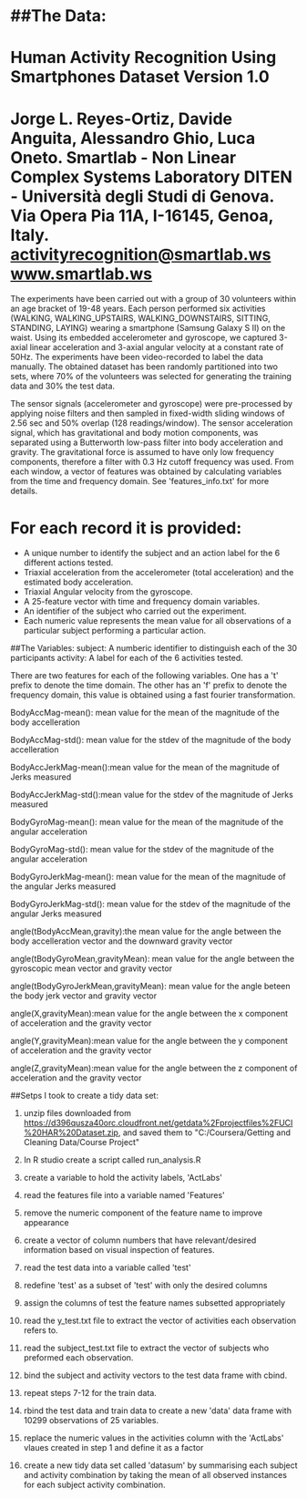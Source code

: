 ##The Data:
==================================================================
Human Activity Recognition Using Smartphones Dataset
Version 1.0
==================================================================
Jorge L. Reyes-Ortiz, Davide Anguita, Alessandro Ghio, Luca Oneto.
Smartlab - Non Linear Complex Systems Laboratory
DITEN - Università degli Studi di Genova.
Via Opera Pia 11A, I-16145, Genoa, Italy.
activityrecognition@smartlab.ws
www.smartlab.ws
==================================================================

The experiments have been carried out with a group of 30 volunteers within an 
age bracket of 19-48 years. Each person performed six activities (WALKING, 
WALKING_UPSTAIRS, WALKING_DOWNSTAIRS, SITTING, STANDING, LAYING) wearing a 
smartphone (Samsung Galaxy S II) on the waist. Using its embedded accelerometer 
and gyroscope, we captured 3-axial linear acceleration and 3-axial angular 
velocity at a constant rate of 50Hz. The experiments have been video-recorded 
to label the data manually. The obtained dataset has been randomly partitioned 
into two sets, where 70% of the volunteers was selected for generating the 
training data and 30% the test data. 

The sensor signals (accelerometer and gyroscope) were pre-processed by applying 
noise filters and then sampled in fixed-width sliding windows of 2.56 sec and 
50% overlap (128 readings/window). The sensor acceleration signal, which has 
gravitational and body motion components, was separated using a Butterworth 
low-pass filter into body acceleration and gravity. The gravitational force is 
assumed to have only low frequency components, therefore a filter with 0.3 Hz 
cutoff frequency was used. From each window, a vector of features was obtained 
by calculating variables from the time and frequency domain. See 
'features_info.txt' for more details. 

For each record it is provided:
======================================

* A unique number to identify the subject and an action label for the 6 
different actions tested.
* Triaxial acceleration from the accelerometer (total acceleration) and the 
estimated body acceleration.
* Triaxial Angular velocity from the gyroscope. 
* A 25-feature vector with time and frequency domain variables. 
* An identifier of the subject who carried out the experiment.
* Each numeric value represents the mean value for all observations of a 
particular subject performing a particular action.

##The Variables:
subject: A numberic identifier to distinguish each of the 30 participants
activity: A label for each of the 6 activities tested.

There are two features for each of the following variables.  One has a 't' prefix
to denote the time domain.  The other has an 'f' prefix to denote the frequency
domain, this value is obtained using a fast fourier transformation.

BodyAccMag-mean(): mean value for the mean of the magnitude of the body accelleration

BodyAccMag-std(): mean value for the stdev of the magnitude of the body accelleration

BodyAccJerkMag-mean():mean value for the mean of the magnitude of Jerks measured

BodyAccJerkMag-std():mean value for the stdev of the magnitude of Jerks measured

BodyGyroMag-mean(): mean value for the mean of the magnitude of the angular acceleration

BodyGyroMag-std(): mean value for the stdev of the magnitude of the angular acceleration

BodyGyroJerkMag-mean(): mean value for the mean of the magnitude of the angular Jerks measured

BodyGyroJerkMag-std(): mean value for the stdev of the magnitude of the angular Jerks measured

angle(tBodyAccMean,gravity):the mean value for the angle between the body accelleration vector and the downward gravity vector

angle(tBodyGyroMean,gravityMean): mean value for the angle between the gyroscopic mean vector and gravity vector

angle(tBodyGyroJerkMean,gravityMean): mean value for the angle beteen the body jerk vector and gravity vector

angle(X,gravityMean):mean value for the angle between the x component of acceleration and the gravity vector

angle(Y,gravityMean):mean value for the angle between the y component of acceleration and the gravity vector

angle(Z,gravityMean):mean value for the angle between the z component of acceleration and the gravity vector

##Setps I took to create a tidy data set:

1) unzip files downloaded from https://d396qusza40orc.cloudfront.net/getdata%2Fprojectfiles%2FUCI%20HAR%20Dataset.zip, 
and saved them to "C:/Coursera/Getting and Cleaning Data/Course Project"

2) In R studio create a script called run_analysis.R

3) create a variable to hold the activity labels, 'ActLabs'

4) read the features file into a variable named 'Features'

5) remove the numeric component of the feature name to improve appearance

6) create a vector of column numbers that have relevant/desired information based on visual inspection of features.

7) read the test data into a variable called 'test'

8) redefine 'test' as a subset of 'test' with only the desired columns

9) assign the columns of test the feature names subsetted appropriately

10) read the y_test.txt file to extract the vector of activities each observation refers to.

11) read the subject_test.txt file to extract the vector of subjects who preformed each observation.

12) bind the subject and activity vectors to the test data frame with cbind.

13) repeat steps 7-12 for the train data.

14) rbind the test data and train data to create a new 'data' data frame with 10299 observations of 25 variables.

15) replace the numeric values in the activities column with the 'ActLabs' vlaues created in step 1 and define it as a factor

16) create a new tidy data set called 'datasum' by summarising each subject and activity combination by taking the mean of all observed instances for each subject activity combination.
